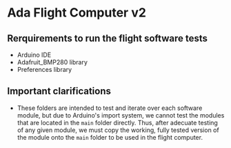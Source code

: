 # Ada Flight Computer v2

## Rerquirements to run the flight software tests
- Arduino IDE
- Adafruit_BMP280 library
- Preferences library

## Important clarifications
- These folders are intended to test and iterate over each software module, but due to Arduino's import system, we cannot test the modules that are located in the `main` folder directly. Thus, after adecuate testing of any given module, we must copy the working, fully tested version of the module onto the `main` folder to be used in the flight computer.